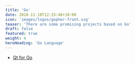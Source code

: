 ```yaml
---
title: 'Go'
date: 2018-11-18T12:33:46+10:00
icon: 'images/logos/gopher-front.svg'
teaser: 'There are some promising projects based on Go'
draft: false
featured: true
weight: 4
heroHeading: 'Go Language'
---
```


* [Qt for Go](https://github.com/therecipe/qt)